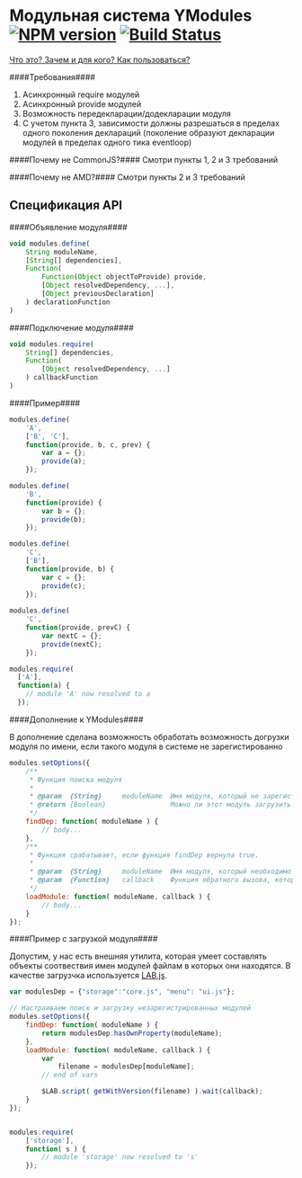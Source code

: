 Модульная система YModules [![NPM version](https://badge.fury.io/js/ym.png)](http://badge.fury.io/js/ym) [![Build Status](https://travis-ci.org/ymaps/modules.png?branch=master)](https://travis-ci.org/ymaps/modules)
=================

[Что это? Зачем и для кого? Как пользоваться?](https://github.com/ymaps/modules/blob/master/what-is-this.md)

####Требования####
  1. Асинхронный require модулей
  2. Асинхронный provide модулей
  3. Возможность передекларации/додекларации модуля
  4. С учетом пункта 3, зависимости должны разрешаться в пределах одного поколения деклараций (поколение образуют декларации модулей в пределах одного тика eventloop)

####Почему не CommonJS?####
Смотри пункты 1, 2 и 3 требований

####Почему не AMD?####
Смотри пункты 2 и 3 требований

Спецификация API
----------------

####Объявление модуля####
````javascript
void modules.define(
    String moduleName,
    [String[] dependencies],
    Function(
        Function(Object objectToProvide) provide,
        [Object resolvedDependency, ...],
        [Object previousDeclaration]
    ) declarationFunction
)
````
####Подключение модуля####
````javascript
void modules.require(
    String[] dependencies,
    Function(
        [Object resolvedDependency, ...]
    ) callbackFunction
)
````

####Пример####

````javascript
modules.define(
    'A', 
    ['B', 'C'], 
    function(provide, b, c, prev) {
        var a = {};
        provide(a);
    });

modules.define(
    'B',
    function(provide) {
        var b = {};
        provide(b);
    });

modules.define(
    'C',
    ['B'],
    function(provide, b) {
        var c = {};
        provide(c);
    });
    
modules.define( 
    'C',    
    function(provide, prevC) {
        var nextC = {};
        provide(nextC);
    });

modules.require(
  ['A'],
  function(a) {
    // module 'A' now resolved to a
  });
````

####Дополнение к YModules####

В дополнение сделана возможность обработать возможность догрузки модуля по имени, если такого модуля в системе не зарегистированно

````javascript
modules.setOptions({
    /**
     * Функция поиска модуля
     *
     * @param  {String}     moduleName  Имя модуля, который не зарегистирован в системе
     * @return {Boolean}                Можно ли этот модуль загрузить
     */
    findDep: function( moduleName ) {
        // body...
    },
    /**
     * Функция срабатывает, если функция findDep вернула true.
     *
     * @param  {String}     moduleName  Имя модуля, который необходимо загрузить
     * @param  {Function}   callback    Функция обратного вызова, которую необходимо вызвать после загрузки модуля.
     */
    loadModule: function( moduleName, callback ) {
        // body...
    }
});
````

####Пример с загрузкой модуля####

Допустим, у нас есть внешняя утилита, которая умеет составлять объекты соотвествия имен модулей файлам в которых они находятся. В качестве загрузчка используется [LAB.js](http://labjs.com/).

````javascript
var modulesDep = {"storage":"core.js", "menu": "ui.js"};

// Настраиваем поиск и загрузку незарегистрированных модулей
modules.setOptions({
    findDep: function( moduleName ) {
        return modulesDep.hasOwnProperty(moduleName);
    },
    loadModule: function( moduleName, callback ) {
        var
            filename = modulesDep[moduleName];
        // end of vars

        $LAB.script( getWithVersion(filename) ).wait(callback);
    }
});


modules.require(
    ['storage'],
    function( s ) {
        // module 'storage' now resolved to 's'
    });
````
